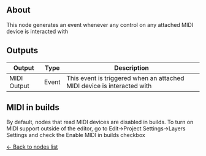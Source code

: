 ## About
This node generates an event whenever any control on any attached MIDI device is interacted with

## Outputs
Output | Type| Description
------------ | -------|------
MIDI Output | Event | This event is triggered when an attached MIDI device is interacted with

## MIDI in builds

By default, nodes that read MIDI devices are disabled in builds. To turn on MIDI support outside of the editor, go to Edit->Project Settings->Layers Settings and check the  Enable MIDI in builds checkbox

[<- Back to nodes list](Nodes)
